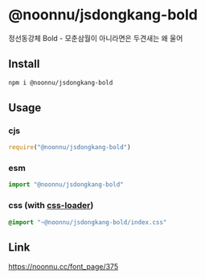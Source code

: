 # @noonnu/jsdongkang-bold
정선동강체 Bold - 모춘삼월이 아니라면은 두견새는 왜 울어

## Install
```sh
npm i @noonnu/jsdongkang-bold
```
## Usage
### cjs
```js
require("@noonnu/jsdongkang-bold")
```
### esm
```js
import "@noonnu/jsdongkang-bold"
```
### css (with [css-loader](https://github.com/webpack-contrib/css-loader))
```css
@import "~@noonnu/jsdongkang-bold/index.css"
```

## Link
https://noonnu.cc/font_page/375